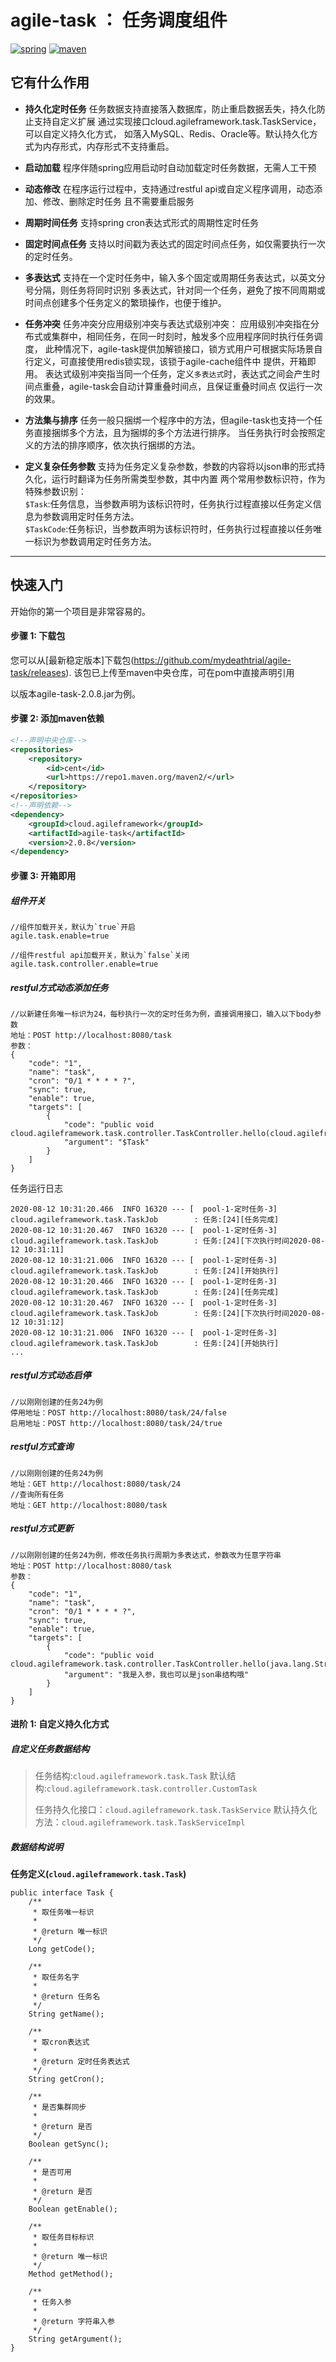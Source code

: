 # agile-task ： 任务调度组件
[![spring](https://img.shields.io/badge/Spring-LATEST-green)](https://img.shields.io/badge/Spring-LATEST-green)
[![maven](https://img.shields.io/badge/build-maven-green)](https://img.shields.io/badge/build-maven-green)
## 它有什么作用

* **持久化定时任务**
任务数据支持直接落入数据库，防止重启数据丢失，持久化防止支持自定义扩展
通过实现接口cloud.agileframework.task.TaskService，可以自定义持久化方式，
如落入MySQL、Redis、Oracle等。默认持久化方式为内存形式，内存形式不支持重启。

* **启动加载**
程序伴随spring应用启动时自动加载定时任务数据，无需人工干预

* **动态修改**
在程序运行过程中，支持通过restful api或自定义程序调用，动态添加、修改、删除定时任务
且不需要重启服务

* **周期时间任务**
支持spring cron表达式形式的周期性定时任务

* **固定时间点任务**
支持以时间戳为表达式的固定时间点任务，如仅需要执行一次的定时任务。

* **多表达式**
支持在一个定时任务中，输入多个固定或周期任务表达式，以英文分号分隔，则任务将同时识别
多表达式，针对同一个任务，避免了按不同周期或时间点创建多个任务定义的繁琐操作，也便于维护。

* **任务冲突**
任务冲突分应用级别冲突与表达式级别冲突：
应用级别冲突指在分布式或集群中，相同任务，在同一时刻时，触发多个应用程序同时执行任务调度，
此种情况下，agile-task提供加解锁接口，锁方式用户可根据实际场景自行定义，可直接使用redis锁实现，该锁于agile-cache组件中
提供，开箱即用。
表达式级别冲突指当同一个任务，定义`多表达式`时，表达式之间会产生时间点重叠，agile-task会自动计算重叠时间点，且保证重叠时间点
仅运行一次的效果。

* **方法集与排序**
任务一般只捆绑一个程序中的方法，但agile-task也支持一个任务直接捆绑多个方法，且为捆绑的多个方法进行排序。
当任务执行时会按照定义的方法的排序顺序，依次执行捆绑的方法。

* **定义复杂任务参数**
支持为任务定义复杂参数，参数的内容将以json串的形式持久化，运行时翻译为任务所需类型参数，其中内置
两个常用参数标识符，作为特殊参数识别：
<br> `$Task`:任务信息，当参数声明为该标识符时，任务执行过程直接以任务定义信息为参数调用定时任务方法。
<br> `$TaskCode`:任务标识，当参数声明为该标识符时，任务执行过程直接以任务唯一标识为参数调用定时任务方法。
-------
## 快速入门
开始你的第一个项目是非常容易的。

#### 步骤 1: 下载包
您可以从[最新稳定版本]下载包(https://github.com/mydeathtrial/agile-task/releases).
该包已上传至maven中央仓库，可在pom中直接声明引用

以版本agile-task-2.0.8.jar为例。
#### 步骤 2: 添加maven依赖
```xml
<!--声明中央仓库-->
<repositories>
    <repository>
        <id>cent</id>
        <url>https://repo1.maven.org/maven2/</url>
    </repository>
</repositories>
<!--声明依赖-->
<dependency>
    <groupId>cloud.agileframework</groupId>
    <artifactId>agile-task</artifactId>
    <version>2.0.8</version>
</dependency>
```
#### 步骤 3: 开箱即用


##### 组件开关
```
//组件加载开关，默认为`true`开启
agile.task.enable=true

//组件restful api加载开关，默认为`false`关闭
agile.task.controller.enable=true
```
##### restful方式动态添加任务
```
//以新建任务唯一标识为24，每秒执行一次的定时任务为例，直接调用接口，输入以下body参数
地址：POST http://localhost:8080/task
参数：
{
    "code": "1",
    "name": "task",
    "cron": "0/1 * * * * ?",
    "sync": true,
    "enable": true,
    "targets": [
        {
            "code": "public void cloud.agileframework.task.controller.TaskController.hello(cloud.agileframework.task.Task)",
            "argument": "$Task"
        }
    ]
}
```
任务运行日志
```
2020-08-12 10:31:20.466  INFO 16320 --- [  pool-1-定时任务-3] cloud.agileframework.task.TaskJob        : 任务:[24][任务完成]
2020-08-12 10:31:20.467  INFO 16320 --- [  pool-1-定时任务-3] cloud.agileframework.task.TaskJob        : 任务:[24][下次执行时间2020-08-12 10:31:11]
2020-08-12 10:31:21.006  INFO 16320 --- [  pool-1-定时任务-3] cloud.agileframework.task.TaskJob        : 任务:[24][开始执行]
2020-08-12 10:31:20.466  INFO 16320 --- [  pool-1-定时任务-3] cloud.agileframework.task.TaskJob        : 任务:[24][任务完成]
2020-08-12 10:31:20.467  INFO 16320 --- [  pool-1-定时任务-3] cloud.agileframework.task.TaskJob        : 任务:[24][下次执行时间2020-08-12 10:31:12]
2020-08-12 10:31:21.006  INFO 16320 --- [  pool-1-定时任务-3] cloud.agileframework.task.TaskJob        : 任务:[24][开始执行]
...
```
##### restful方式动态启停
```
//以刚刚创建的任务24为例
停用地址：POST http://localhost:8080/task/24/false
启用地址：POST http://localhost:8080/task/24/true
```
##### restful方式查询
```
//以刚刚创建的任务24为例
地址：GET http://localhost:8080/task/24
//查询所有任务
地址：GET http://localhost:8080/task
```
##### restful方式更新
```
//以刚刚创建的任务24为例，修改任务执行周期为多表达式，参数改为任意字符串
地址：POST http://localhost:8080/task
参数：
{
    "code": "1",
    "name": "task",
    "cron": "0/1 * * * * ?",
    "sync": true,
    "enable": true,
    "targets": [
        {
            "code": "public void cloud.agileframework.task.controller.TaskController.hello(java.lang.String)",
            "argument": "我是入参，我也可以是json串结构哦"
        }
    ]
}
```
#### 进阶 1: 自定义持久化方式
##### 自定义任务数据结构

>任务结构:`cloud.agileframework.task.Task`
>默认结构:`cloud.agileframework.task.controller.CustomTask`
>
>任务持久化接口：`cloud.agileframework.task.TaskService`
>默认持久化方法：`cloud.agileframework.task.TaskServiceImpl`

##### 数据结构说明
 **任务定义(`cloud.agileframework.task.Task`)** 
```
public interface Task {
    /**
     * 取任务唯一标识
     *
     * @return 唯一标识
     */
    Long getCode();

    /**
     * 取任务名字
     *
     * @return 任务名
     */
    String getName();

    /**
     * 取cron表达式
     *
     * @return 定时任务表达式
     */
    String getCron();

    /**
     * 是否集群同步
     *
     * @return 是否
     */
    Boolean getSync();

    /**
     * 是否可用
     *
     * @return 是否
     */
    Boolean getEnable();

    /**
     * 取任务目标标识
     *
     * @return 唯一标识
     */
    Method getMethod();

    /**
     * 任务入参
     *
     * @return 字符串入参
     */
    String getArgument();
}
```

